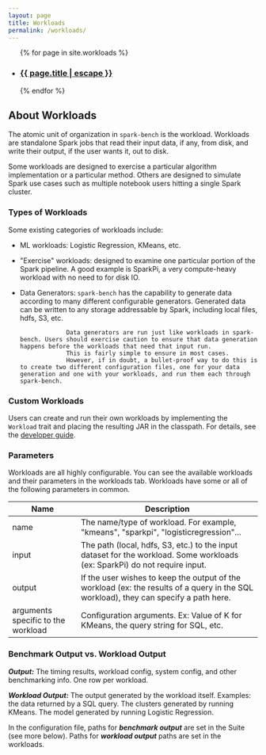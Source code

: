 ```yaml
---
layout: page
title: Workloads
permalink: /workloads/
---
```


<ul>
  {% for page in site.workloads %}
    <li>
      <h3>
        <a class="page-link" href="{{ page.url | relative_url }}">{{ page.title | escape }}</a>
      </h3>
    </li>
  {% endfor %}
</ul>

## About Workloads

The atomic unit of organization in `spark-bench` is the workload. Workloads are standalone Spark jobs that read their input data, if any,
from disk, and write their output, if the user wants it, out to disk.

Some workloads are designed to exercise a particular algorithm implementation or a particular method. Others are designed to 
simulate Spark use cases such as multiple notebook users hitting a single Spark cluster.

### Types of Workloads
Some existing categories of workloads include:
- ML workloads: Logistic Regression, KMeans, etc.
- "Exercise" workloads: designed to examine one particular portion of the Spark pipeline. A good example is SparkPi, a very compute-heavy workload with no need to for disk IO.
- Data Generators: `spark-bench` has the capability to generate data according to many different configurable generators. 
                   Generated data can be written to any storage addressable by Spark, including local files, hdfs, S3, etc.
                   
                   Data generators are run just like workloads in spark-bench. Users should exercise caution to ensure that data generation happens before the workloads that need that input run.
                   This is fairly simple to ensure in most cases.
                   However, if in doubt, a bullet-proof way to do this is to create two different configuration files, one for your data generation and one with your workloads, and run them each through spark-bench.


### Custom Workloads
Users can create and run their own workloads by implementing the `Workload` trait and placing the resulting JAR in the classpath.  For details, see the [developer guide](developer-guide.md).

### Parameters
Workloads are all highly configurable. You can see the available workloads and their parameters in the workloads tab.
Workloads have some or all of the following parameters in common.

| Name       | Description  |
| ---------- | ----- |  
| name       | The name/type of workload. For example, "kmeans", "sparkpi", "logisticregression"... | 
| input      | The path (local, hdfs, S3, etc.) to the input dataset for the workload. Some workloads (ex: SparkPi) do not require input. |
| output | If the user wishes to keep the output of the workload (ex: the results of a query in the SQL workload), they can specify a path here. |
| arguments specific to the workload | Configuration arguments. Ex: Value of K for KMeans, the query string for SQL, etc. |

### Benchmark Output vs. Workload Output

***Output:*** The timing results, workload config, system config, and other benchmarking info. One row per workload.

***Workload Output:*** The output generated by the workload itself. Examples: the data returned by a SQL query. 
The clusters generated by running KMeans. The model generated by running Logistic Regression.

In the configuration file, paths for ***benchmark output*** are set in the Suite (see more below). 
Paths for ***workload output*** paths are set in the workloads.
